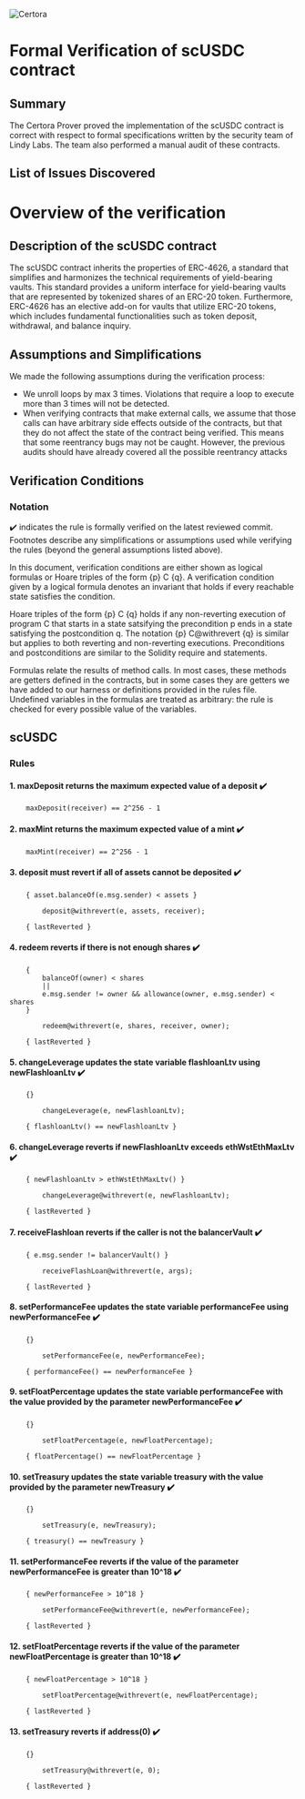 ![Certora](https://hackmd.io/_uploads/H1yqrfBZY.png)
# Formal Verification of scUSDC contract  
 
## Summary

The Certora Prover proved the implementation of the scUSDC contract is correct with respect to formal specifications written by the security team of Lindy Labs.  The team also performed a manual audit of these contracts.

## List of Issues Discovered

# Overview of the verification

## Description of the scUSDC contract

The scUSDC contract inherits the properties of ERC-4626, a standard that simplifies and harmonizes the technical requirements of yield-bearing vaults. This standard provides a uniform interface for yield-bearing vaults that are represented by tokenized shares of an ERC-20 token. Furthermore, ERC-4626 has an elective add-on for vaults that utilize ERC-20 tokens, which includes fundamental functionalities such as token deposit, withdrawal, and balance inquiry.

## Assumptions and Simplifications

We made the following assumptions during the verification process:

- We unroll loops by max 3 times. Violations that require a loop to execute more than 3 times will not be detected.
- When verifying contracts that make external calls, we assume that those calls can have arbitrary side effects outside of the contracts, but that they do not affect the state of the contract being verified. This means that some reentrancy bugs may not be caught. However, the previous audits should have already covered all the possible reentrancy attacks

## Verification Conditions
### Notation
✔️ indicates the rule is formally verified on the latest reviewed commit. Footnotes describe any simplifications or assumptions used while verifying the rules (beyond the general assumptions listed above).


In this document, verification conditions are either shown as logical formulas or Hoare triples of the form {p} C {q}. A verification condition given by a logical formula denotes an invariant that holds if every reachable state satisfies the condition.

Hoare triples of the form {p} C {q} holds if any non-reverting execution of program C that starts in a state satsifying the precondition p ends in a state satisfying the postcondition q. The notation {p} C@withrevert {q} is similar but applies to both reverting and non-reverting executions. Preconditions and postconditions are similar to the Solidity require and statements.

Formulas relate the results of method calls. In most cases, these methods are getters defined in the contracts, but in some cases they are getters we have added to our harness or definitions provided in the rules file. Undefined variables in the formulas are treated as arbitrary: the rule is checked for every possible value of the variables.

## scUSDC

### Rules

#### 1. maxDeposit returns the maximum expected value of a deposit ✔️
    
```
    maxDeposit(receiver) == 2^256 - 1
```

#### 2. maxMint returns the maximum expected value of a mint ✔️
    
```
    maxMint(receiver) == 2^256 - 1
```

#### 3. deposit must revert if all of assets cannot be deposited ✔️
    
```
    { asset.balanceOf(e.msg.sender) < assets }
    
        deposit@withrevert(e, assets, receiver);

    { lastReverted }
```

#### 4. redeem reverts if there is not enough shares ✔️
    
```
    { 
        balanceOf(owner) < shares 
        || 
        e.msg.sender != owner && allowance(owner, e.msg.sender) < shares 
    }
        
        redeem@withrevert(e, shares, receiver, owner);
    
    { lastReverted }
```


#### 5. changeLeverage updates the state variable flashloanLtv using newFlashloanLtv ✔️
    
```
    {}
    
        changeLeverage(e, newFlashloanLtv);

    { flashloanLtv() == newFlashloanLtv }
```

#### 6. changeLeverage reverts if newFlashloanLtv exceeds ethWstEthMaxLtv ✔️
    
```
    { newFlashloanLtv > ethWstEthMaxLtv() }
    
        changeLeverage@withrevert(e, newFlashloanLtv);
    
    { lastReverted }
```

#### 7. receiveFlashloan reverts if the caller is not the balancerVault ✔️
    
```
    { e.msg.sender != balancerVault() }
    
        receiveFlashLoan@withrevert(e, args);
    
    { lastReverted }
```

#### 8. setPerformanceFee updates the state variable performanceFee using newPerformanceFee ✔️
    
```
    {}
    
        setPerformanceFee(e, newPerformanceFee);
    
    { performanceFee() == newPerformanceFee }
```

#### 9. setFloatPercentage updates the state variable performanceFee with the value provided by the parameter newPerformanceFee ✔️
    
```
    {}
        
        setFloatPercentage(e, newFloatPercentage);
    
    { floatPercentage() == newFloatPercentage }
```

#### 10. setTreasury updates the state variable treasury with the value provided by the parameter newTreasury ✔️
    
```
    {}
        
        setTreasury(e, newTreasury);
    
    { treasury() == newTreasury }
```

#### 11. setPerformanceFee reverts if the value of the parameter newPerformanceFee is greater than 10^18 ✔️
    
```
    { newPerformanceFee > 10^18 }
        
        setPerformanceFee@withrevert(e, newPerformanceFee);
    
    { lastReverted }
```

#### 12. setFloatPercentage reverts if the value of the parameter newFloatPercentage is greater than 10^18 ✔️
    
```
    { newFloatPercentage > 10^18 }
    
        setFloatPercentage@withrevert(e, newFloatPercentage);
    
    { lastReverted }
```

#### 13. setTreasury reverts if address(0) ✔️
    
```
    {}
    
        setTreasury@withrevert(e, 0);
    
    { lastReverted }
```
